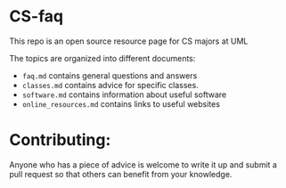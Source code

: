# CS-faq
This repo is an open source resource page for CS majors at UML

The topics are organized into different documents:
- `faq.md` contains general questions and answers
- `classes.md` contains advice for specific classes.
- `software.md` contains information about useful software
- `online_resources.md` contains links to useful websites

# Contributing:
Anyone who has a piece of advice is welcome to write it up and submit a pull request so that others can benefit from your knowledge.
